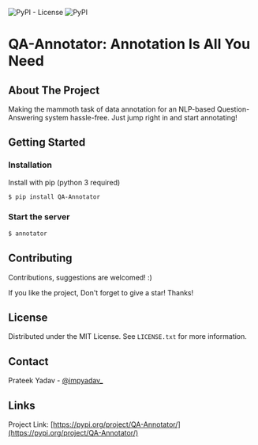 
![PyPI - License](https://img.shields.io/pypi/l/QA-Annotator) ![PyPI](https://img.shields.io/pypi/v/QA-Annotator)

# QA-Annotator: Annotation Is All You Need


## About The Project

Making the mammoth task of data annotation for an NLP-based Question-Answering system hassle-free. Just jump right in and start annotating!

## Getting Started
 
### Installation

Install with pip (python 3 required)
   ```sh
   $ pip install QA-Annotator 
   ```
### Start the server
   ```sh
   $ annotator 
   ```
## Contributing

Contributions, suggestions are welcomed! :)

If you like the project, Don't forget to give a star! Thanks!

## License

Distributed under the MIT License. See `LICENSE.txt` for more information.


## Contact

Prateek Yadav - [@impyadav_](https://twitter.com/impyadav_)

## Links

Project Link: [https://pypi.org/project/QA-Annotator/](https://pypi.org/project/QA-Annotator/)

